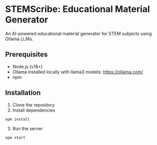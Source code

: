 # STEMScribe: Educational Material Generator

An AI-powered educational material generator for STEM subjects using Ollama LLMs.

## Prerequisites
- Node.js (v18+)
- Ollama installed locally with llama3 models: https://ollama.com/
- npm 

## Installation

1. Clone the repository
2. Install dependencies
```
npm install
```
3. Run the server
```
npm start
```
